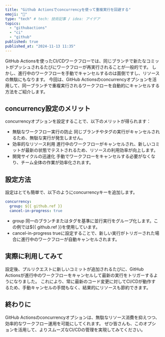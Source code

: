 ```yaml
---
title: "Github Actionsでconcurrencyを使って重複実行を回避する"
emoji: "📝"
type: "tech" # tech: 技術記事 / idea: アイデア
topics: 
  - "githubactions"
  - "ci"
  - "github"
published: true 
published_at: "2024-11-13 11:35"
---
```

GitHub Actionsを使ったCI/CDワークフローでは、同じブランチで新たなコミットがプッシュされるたびにワークフローが再実行されることが一般的です。
しかし、進行中のワークフローを手動でキャンセルするのは面倒ですし、リソースの無駄にもなります。
今回は、GitHub Actionsのconcurrencyオプションを活用して、同一ブランチで重複実行されるワークフローを自動的にキャンセルする方法をご紹介します。

## concurrency設定のメリット

concurrencyオプションを設定することで、以下のメリットが得られます：
- 無駄なワークフロー実行の防止
同じブランチやタグの実行がキャンセルされるため、無駄な実行が発生しません。
- 効率的なリソース利用
進行中のワークフローがキャンセルされ、新しいコミットが最新の状態でテストされるため、リソースの利用効率が向上します。
- 開発サイクルの迅速化
手動でワークフローをキャンセルする必要がなくなり、チーム全体の作業が効率化されます。

## 設定方法

設定はとても簡単で、以下のようにconcurrencyキーを追加します。
```yaml
concurrency:
  group: ${{ github.ref }}
  cancel-in-progress: true
```
- group
同一のブランチまたはタグを基準に並行実行をグループ化します。この例では${{ github.ref }}を使用しています。
- cancel-in-progress
trueに設定することで、新しい実行がトリガーされた場合に進行中のワークフローが自動キャンセルされます。

## 実際に利用してみて

設定後、プルリクエストに新しいコミットが追加されるたびに、GitHub Actionsが進行中のワークフローをキャンセルして最新の実行をトリガーするようになりました。
これにより、常に最新のコード変更に対してCI/CDが動作するため、手動キャンセルの手間もなく、結果的にリソースも節約できます。

## 終わりに

GitHub Actionsのconcurrencyオプションは、無駄なリソース消費を抑えつつ、効率的なワークフロー運用を可能にしてくれます。
ぜひ皆さんも、このオプションを活用して、よりスムーズなCI/CDの管理を実現してみてください。
